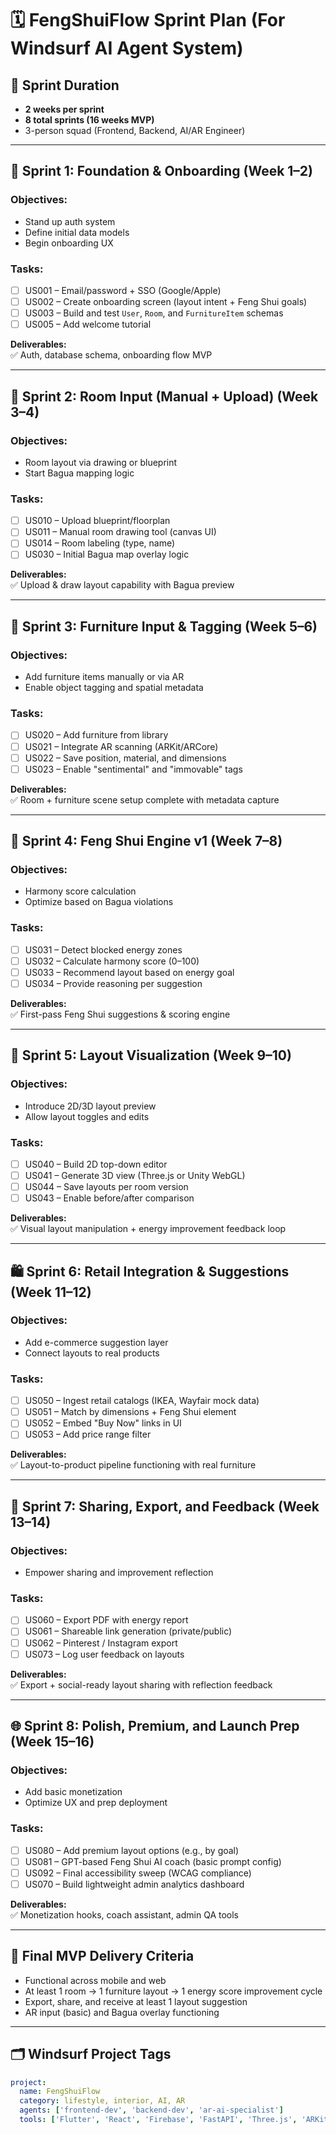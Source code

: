 # 🗓️ FengShuiFlow Sprint Plan (For Windsurf AI Agent System)

## 🏁 Sprint Duration
- **2 weeks per sprint**
- **8 total sprints (16 weeks MVP)**
- 3-person squad (Frontend, Backend, AI/AR Engineer)

---

## 🚀 Sprint 1: Foundation & Onboarding (Week 1–2)

### Objectives:
- Stand up auth system
- Define initial data models
- Begin onboarding UX

### Tasks:
- [ ] US001 – Email/password + SSO (Google/Apple)
- [ ] US002 – Create onboarding screen (layout intent + Feng Shui goals)
- [ ] US003 – Build and test `User`, `Room`, and `FurnitureItem` schemas
- [ ] US005 – Add welcome tutorial

**Deliverables:**  
✅ Auth, database schema, onboarding flow MVP

---

## 🚧 Sprint 2: Room Input (Manual + Upload) (Week 3–4)

### Objectives:
- Room layout via drawing or blueprint
- Start Bagua mapping logic

### Tasks:
- [ ] US010 – Upload blueprint/floorplan
- [ ] US011 – Manual room drawing tool (canvas UI)
- [ ] US014 – Room labeling (type, name)
- [ ] US030 – Initial Bagua map overlay logic

**Deliverables:**  
✅ Upload & draw layout capability with Bagua preview

---

## 🧠 Sprint 3: Furniture Input & Tagging (Week 5–6)

### Objectives:
- Add furniture items manually or via AR
- Enable object tagging and spatial metadata

### Tasks:
- [ ] US020 – Add furniture from library
- [ ] US021 – Integrate AR scanning (ARKit/ARCore)
- [ ] US022 – Save position, material, and dimensions
- [ ] US023 – Enable "sentimental" and "immovable" tags

**Deliverables:**  
✅ Room + furniture scene setup complete with metadata capture

---

## 🔮 Sprint 4: Feng Shui Engine v1 (Week 7–8)

### Objectives:
- Harmony score calculation
- Optimize based on Bagua violations

### Tasks:
- [ ] US031 – Detect blocked energy zones
- [ ] US032 – Calculate harmony score (0–100)
- [ ] US033 – Recommend layout based on energy goal
- [ ] US034 – Provide reasoning per suggestion

**Deliverables:**  
✅ First-pass Feng Shui suggestions & scoring engine

---

## 🧩 Sprint 5: Layout Visualization (Week 9–10)

### Objectives:
- Introduce 2D/3D layout preview
- Allow layout toggles and edits

### Tasks:
- [ ] US040 – Build 2D top-down editor
- [ ] US041 – Generate 3D view (Three.js or Unity WebGL)
- [ ] US044 – Save layouts per room version
- [ ] US043 – Enable before/after comparison

**Deliverables:**  
✅ Visual layout manipulation + energy improvement feedback loop

---

## 🛍️ Sprint 6: Retail Integration & Suggestions (Week 11–12)

### Objectives:
- Add e-commerce suggestion layer
- Connect layouts to real products

### Tasks:
- [ ] US050 – Ingest retail catalogs (IKEA, Wayfair mock data)
- [ ] US051 – Match by dimensions + Feng Shui element
- [ ] US052 – Embed "Buy Now" links in UI
- [ ] US053 – Add price range filter

**Deliverables:**  
✅ Layout-to-product pipeline functioning with real furniture

---

## 🧘 Sprint 7: Sharing, Export, and Feedback (Week 13–14)

### Objectives:
- Empower sharing and improvement reflection

### Tasks:
- [ ] US060 – Export PDF with energy report
- [ ] US061 – Shareable link generation (private/public)
- [ ] US062 – Pinterest / Instagram export
- [ ] US073 – Log user feedback on layouts

**Deliverables:**  
✅ Export + social-ready layout sharing with reflection feedback

---

## 🌐 Sprint 8: Polish, Premium, and Launch Prep (Week 15–16)

### Objectives:
- Add basic monetization
- Optimize UX and prep deployment

### Tasks:
- [ ] US080 – Add premium layout options (e.g., by goal)
- [ ] US081 – GPT-based Feng Shui AI coach (basic prompt config)
- [ ] US092 – Final accessibility sweep (WCAG compliance)
- [ ] US070 – Build lightweight admin analytics dashboard

**Deliverables:**  
✅ Monetization hooks, coach assistant, admin QA tools

---

## 🏁 Final MVP Delivery Criteria

- Functional across mobile and web
- At least 1 room → 1 furniture layout → 1 energy score improvement cycle
- Export, share, and receive at least 1 layout suggestion
- AR input (basic) and Bagua overlay functioning

---

## 🗂️ Windsurf Project Tags

```yaml
project:
  name: FengShuiFlow
  category: lifestyle, interior, AI, AR
  agents: ['frontend-dev', 'backend-dev', 'ar-ai-specialist']
  tools: ['Flutter', 'React', 'Firebase', 'FastAPI', 'Three.js', 'ARKit', 'GPT-4']

